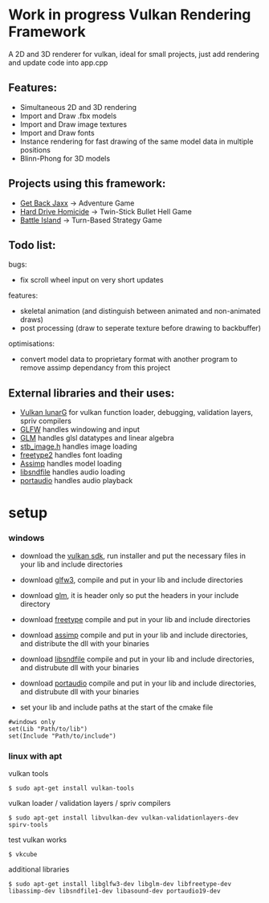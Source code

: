 # Work in progress Vulkan Rendering Framework
A 2D and 3D renderer for vulkan, ideal for small projects, just add rendering and update code into app.cpp

## Features:

* Simultaneous 2D and 3D rendering
* Import and Draw .fbx models
* Import and Draw image textures 
* Import and Draw fonts
* Instance rendering for fast drawing of the same model data in multiple positions
* Blinn-Phong for 3D models

## Projects using this framework:
* [Get Back Jaxx](https://github.com/NoamZeise/GGJ22) -> Adventure Game
* [Hard Drive Homicide](https://github.com/NoamZeise/Hard-Drive-Homicide) -> Twin-Stick Bullet Hell Game
* [Battle Island](https://github.com/NoamZeise/Battle-Island) -> Turn-Based Strategy Game

## Todo list:
bugs:
* fix scroll wheel input on very short updates

features:
* skeletal animation (and distinguish between animated and non-animated draws)
* post processing (draw to seperate texture before drawing to backbuffer)

optimisations:
* convert model data to proprietary format with another program to remove assimp dependancy from this project

## External libraries and their uses:

* [Vulkan lunarG](https://vulkan.lunarg.com/) for vulkan function loader, debugging, validation layers, spriv compilers
* [GLFW](https://www.glfw.org/) handles windowing and input
* [GLM](https://github.com/g-truc/glm) handles glsl datatypes and linear algebra
* [stb_image.h](https://github.com/nothings/stb) handles image loading
* [freetype2](https://freetype.org/) handles font loading
* [Assimp](https://github.com/assimp/assimp) handles model loading
* [libsndfile](https://github.com/libsndfile/libsndfile) handles audio loading
* [portaudio](http://www.portaudio.com/) handles audio playback

# setup



### windows


* download the [vulkan sdk](https://vulkan.lunarg.com/), run installer and put the necessary files in your lib and include directories

* download [glfw3](https://www.glfw.org/), compile and put in your lib and include directories

* download [glm](https://github.com/g-truc/glm), it is header only so put the headers in your include directory

* download [freetype](https://freetype.org/download.html) compile and put in your lib and include directories

* download [assimp](https://github.com/assimp/assimp/blob/master/Build.md) compile and put in your lib and include directories, and distribute the dll with your binaries

* download [libsndfile](http://www.mega-nerd.com/libsndfile/#Download) compile and put in your lib and include directories, and distrubute dll with your binaries

* download [portaudio](http://files.portaudio.com/docs/v19-doxydocs/compile_windows.html) compile and put in your lib and include directories, and distrubute dll with your binaries


* set your lib and include paths at the start of the cmake file
```
#windows only
set(Lib "Path/to/lib")
set(Include "Path/to/include")
```

### linux with apt
vulkan tools
```
$ sudo apt-get install vulkan-tools
```
vulkan loader / validation layers / spriv compilers
```
$ sudo apt-get install libvulkan-dev vulkan-validationlayers-dev spirv-tools
```
test vulkan works
```
$ vkcube
```
additional libraries
```
$ sudo apt-get install libglfw3-dev libglm-dev libfreetype-dev libassimp-dev libsndfile1-dev libasound-dev portaudio19-dev
```

